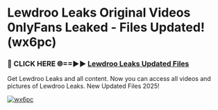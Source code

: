 # Lewdroo Leaks Original Videos 0nlyFans Leaked - Files Updated! (wx6pc)

<h3>🔴 CLICK HERE 🌐==►► <a href="https://tinyurl.com/ehrbuxhb" rel="nofollow">Lewdroo Leaks Updated Files</a></h3>

Get Lewdroo Leaks and all content. Now you can access all videos and pictures of Lewdroo Leaks. New Updated Files 2025!

[![wx6pc](https://i.imgur.com/lVYEuWS.gif)](https://tinyurl.com/ehrbuxhb)
